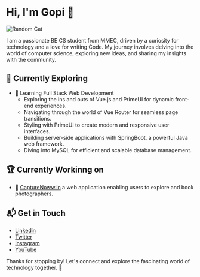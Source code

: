 # Hi, I'm Gopi 👋
![Random Cat](https://cataas.com/cat/says/hello)

I am a passionate BE CS student from MMEC, driven by a curiosity for technology and a love for writing Code. My journey involves delving into the world of computer science, exploring new ideas, and sharing my insights with the community.

## 🌱 Currently Exploring

- 🚀 Learning Full Stack Web Development
  - Exploring the ins and outs of Vue.js and PrimeUI for dynamic front-end experiences.
  - Navigating through the world of Vue Router for seamless page transitions.
  - Styling with PrimeUI to create modern and responsive user interfaces.
  - Building server-side applications with SpringBoot, a powerful Java web framework.
  - Diving into MySQL for efficient and scalable database management.

 ## 🏆 Currently Workinng on

- 🌟 [CaptureNoww.in](https://capture-now-in.vercel.app/) a web application enabling users to explore and book photographers.
       


## 📬 Get in Touch

- [Linkedin](https://www.linkedin.com/in/gopi-ajt/)
- [Twitter](https://twitter.com/Gopi_Ajt)
- [Instagram](https://www.instagram.com/gopi_ajt/)
- [YouTube](https://www.youtube.com/@TRiSH_AjT)

Thanks for stopping by! Let's connect and explore the fascinating world of technology together. 🚀



<!--

Here are some ideas to get you started:

- 🔭 I’m currently working on ...
- 🌱 I’m currently learning ...
- 👯 I’m looking to collaborate on ...
- 🤔 I’m looking for help with ...
- 💬 Ask me about ...
- 📫 How to reach me: ...
- 😄 Pronouns: ...
- ⚡ Fun fact: ...
-->
